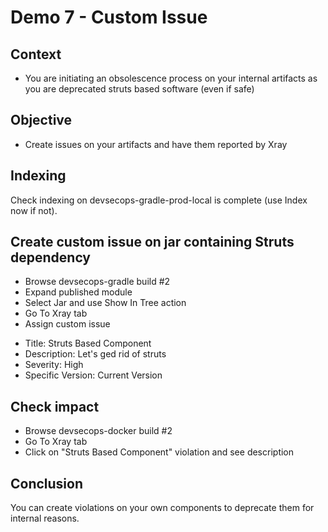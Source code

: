 # Demo 7 - Custom Issue

## Context

- You are initiating an obsolescence process on your internal artifacts as you are deprecated struts based software (even if safe)

## Objective

- Create issues on your artifacts and have them reported by Xray

## Indexing

Check indexing on devsecops-gradle-prod-local is complete (use Index now if not).

## Create custom issue on jar containing Struts dependency

- Browse devsecops-gradle build #2
- Expand published module
- Select Jar and use Show In Tree action
- Go To Xray tab
- Assign custom issue
* Title: Struts Based Component
* Description: Let's ged rid of struts
* Severity: High
* Specific Version: Current Version

## Check impact

- Browse devsecops-docker build #2
- Go To Xray tab
- Click on "Struts Based Component" violation and see description

## Conclusion

You can create violations on your own components to deprecate them for internal reasons.

